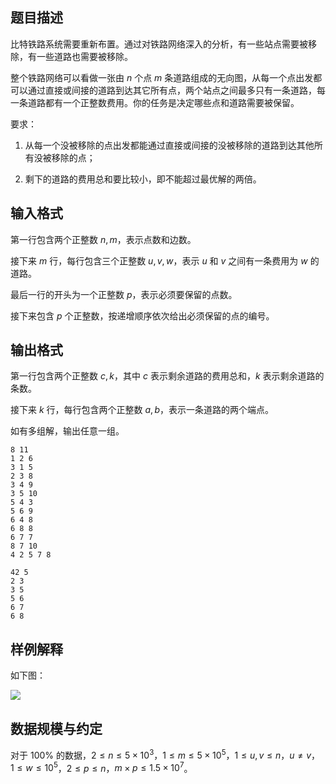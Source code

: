 ## 题目描述

比特铁路系统需要重新布置。通过对铁路网络深入的分析，有一些站点需要被移除，有一些道路也需要被移除。

整个铁路网络可以看做一张由 $n$ 个点 $m$ 条道路组成的无向图，从每一个点出发都可以通过直接或间接的道路到达其它所有点，两个站点之间最多只有一条道路，每一条道路都有一个正整数费用。你的任务是决定哪些点和道路需要被保留。

要求：

1. 从每一个没被移除的点出发都能通过直接或间接的没被移除的道路到达其他所有没被移除的点；

2. 剩下的道路的费用总和要比较小，即不能超过最优解的两倍。

## 输入格式

第一行包含两个正整数 $n,m$，表示点数和边数。

接下来 $m$ 行，每行包含三个正整数 $u,v,w$，表示 $u$ 和 $v$ 之间有一条费用为 $w$ 的道路。

最后一行的开头为一个正整数 $p$，表示必须要保留的点数。

接下来包含 $p$ 个正整数，按递增顺序依次给出必须保留的点的编号。

## 输出格式

第一行包含两个正整数 $c,k$，其中 $c$ 表示剩余道路的费用总和，$k$ 表示剩余道路的条数。

接下来 $k$ 行，每行包含两个正整数 $a,b$，表示一条道路的两个端点。

如有多组解，输出任意一组。

```input1
8 11
1 2 6
3 1 5
2 3 8
3 4 9
3 5 10
5 4 3
5 6 9
6 4 8
6 8 8
6 7 7
8 7 10
4 2 5 7 8
```

```output1
42 5
2 3
3 5
5 6
6 7
6 8
```

## 样例解释

如下图：

![](file://pic1.png)

## 数据规模与约定

对于 $100\%$ 的数据，$2\leq n\leq 5\times 10^3$，$1\leq m\leq 5\times 10^5$，$1\leq u,v\leq n$，$u\not =v$，$1\leq w\leq 10^5$，$2\leq p\leq n$，$m\times p\leq 1.5\times 10^7$。

